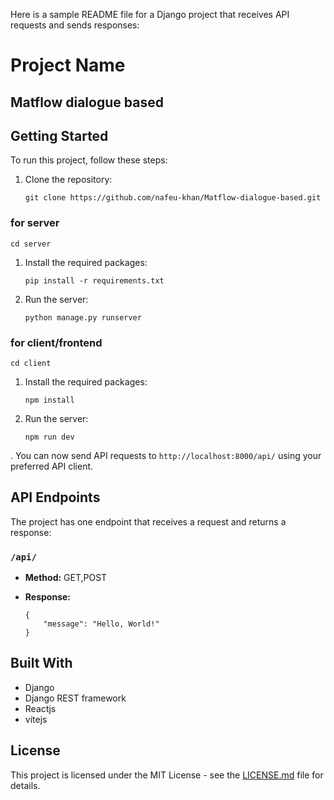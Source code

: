 Here is a sample README file for a Django project that receives API requests and sends responses:

# Project Name
## Matflow dialogue based

## Getting Started

To run this project, follow these steps:

1. Clone the repository:
   ```
   git clone https://github.com/nafeu-khan/Matflow-dialogue-based.git

   ```
### for server  
```
cd server
```
1. Install the required packages:
   ```
   pip install -r requirements.txt
   ```
2. Run the server:
   ```
   python manage.py runserver
   ```
### for client/frontend
```
cd client
```
1. Install the required packages:
   ```
   npm install
   ```
2. Run the server:
   ```
   npm run dev
   ```

. You can now send API requests to `http://localhost:8000/api/` using your preferred API client.

## API Endpoints

The project has one endpoint that receives a request and returns a response:

### `/api/`

- **Method:** GET,POST
- **Response:**

    ```
    {
        "message": "Hello, World!"
    }
    ```

## Built With

- Django
- Django REST framework
- Reactjs
- vitejs
  

## License

This project is licensed under the MIT License - see the [LICENSE.md](LICENSE.md) file for details.
